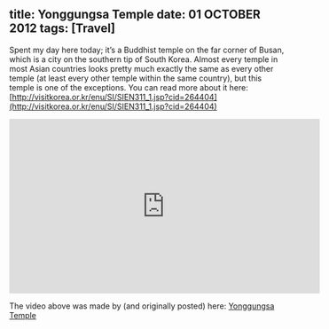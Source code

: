 title: Yonggungsa Temple
date: 01 OCTOBER 2012
tags: [Travel]
---

Spent my day here today; it’s a Buddhist temple on the far corner of Busan, which is a city on the southern tip of South Korea. Almost every temple in most Asian countries looks pretty much exactly the same as every other temple (at least every other temple within the same country), but this temple is one of the exceptions. You can read more about it here: [http://visitkorea.or.kr/enu/SI/SIEN311_1.jsp?cid=264404](http://visitkorea.or.kr/enu/SI/SIEN311_1.jsp?cid=264404)

<iframe width="560" height="315" src="https://www.youtube.com/embed/1GW9XZ4z_f4" frameborder="0" allowfullscreen></iframe>

<!-- more -->

The video above was made by (and originally posted) here: [Yonggungsa Temple](http://www.eatyourkimchi.com/yonggungsa-temple/)
